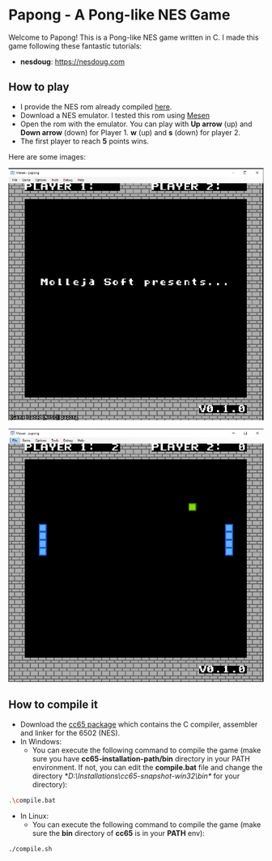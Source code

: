 # Papong - A Pong-like NES Game

Welcome to Papong! This is a Pong-like NES game written in C. I made this game following these fantastic tutorials:

* **nesdoug**: https://nesdoug.com


## How to play

* I provide the NES rom already compiled [here](dist/papong.nes).
* Download a NES emulator. I tested this rom using [Mesen](https://www.mesen.ca/)
* Open the rom with the emulator. You can play with **Up arrow** (up) and **Down arrow** (down) for Player 1. **w** (up) and **s** (down) for player 2.
* The first player to reach **5** points wins.

Here are some images:

![Introduction](docs/images/intro.png)

![Game](docs/images/first.png)

## How to compile it

* Download the [cc65 package](https://cc65.github.io/) which contains the C compiler, assembler and linker for the 6502 (NES).
* In Windows:
  * You can execute the following command to compile the game (make sure you have **cc65-installation-path/bin** directory in your PATH environment. If not, you can edit the **compile.bat** file and change the directory **D:\Installations\cc65-snapshot-win32\bin\** for your directory):

```bash
.\compile.bat
```

* In Linux:
  * You can execute the following command to compile the game (make sure the **bin** directory of **cc65** is in your **PATH** env):

```bash
./compile.sh
```